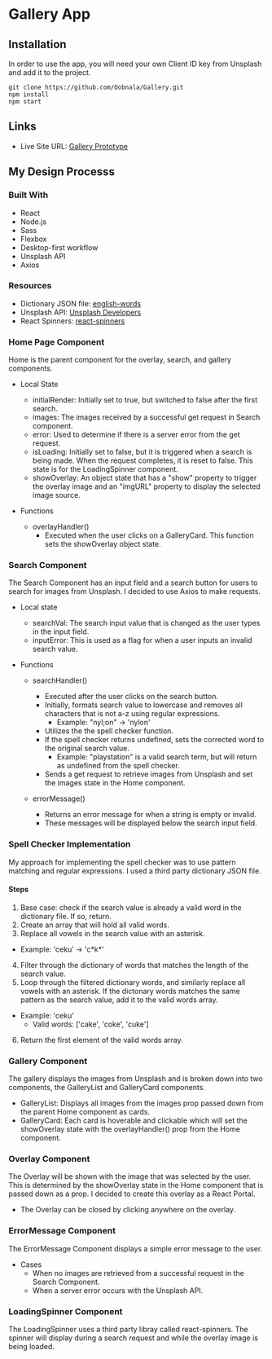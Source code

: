 # Gallery App

## Installation

In order to use the app, you will need your own Client ID key from Unsplash and add it to the project.

```
git clone https://github.com/Oobnala/Gallery.git
npm install
npm start
```

## Links

- Live Site URL: [Gallery Prototype](https://gallery-prototype-d8dd39.netlify.app/)

## My Design Processs

### Built With

- React
- Node.js
- Sass
- Flexbox
- Desktop-first workflow
- Unsplash API
- Axios

### Resources

- Dictionary JSON file: [english-words](https://github.com/dwyl/english-words)
- Unsplash API: [Unsplash Developers](https://unsplash.com/developers)
- React Spinners: [react-spinners](https://www.npmjs.com/package/react-spinners)

### Home Page Component

Home is the parent component for the overlay, search, and gallery components.

- Local State

  - initialRender: Initially set to true, but switched to false after the first search.
  - images: The images received by a successful get request in Search component.
  - error: Used to determine if there is a server error from the get request.
  - isLoading: Initially set to false, but it is triggered when a search is being made. When the request completes, it is reset to false. This state is for the LoadingSpinner component.
  - showOverlay: An object state that has a "show" property to trigger the overlay image and an "imgURL" property to display the selected image source.

- Functions
  - overlayHandler()
    - Executed when the user clicks on a GalleryCard. This function sets the showOverlay object state.

### Search Component

The Search Component has an input field and a search button for users to search for images from Unsplash. I decided to use Axios to make requests.

- Local state

  - searchVal: The search input value that is changed as the user types in the input field.
  - inputError: This is used as a flag for when a user inputs an invalid search value.

- Functions

  - searchHandler()

    - Executed after the user clicks on the search button.
    - Initially, formats search value to lowercase and removes all characters that is not a-z using regular expressions.
      - Example: "nyl;on" -> 'nylon'
    - Utilizes the the spell checker function.
    - If the spell checker returns undefined, sets the corrected word to the original search value.
      - Example: "playstation" is a valid search term, but will return as undefined from the spell checker.
    - Sends a get request to retrieve images from Unsplash and set the images state in the Home component.

  - errorMessage()
    - Returns an error message for when a string is empty or invalid.
    - These messages will be displayed below the search input field.

### Spell Checker Implementation

My approach for implementing the spell checker was to use pattern matching and regular expressions. I used a third party dictionary JSON file.

#### Steps

1. Base case: check if the search value is already a valid word in the dictionary file. If so, return.
2. Create an array that will hold all valid words.
3. Replace all vowels in the search value with an asterisk.

- Example: 'ceku' -> 'c\*k\*'

4. Filter through the dictionary of words that matches the length of the search value.
5. Loop through the filtered dictionary words, and similarly replace all vowels with an asterisk. If the dictonary words matches the same pattern as the search value, add it to the valid words array.

- Example: 'ceku'
  - Valid words: ['cake', 'coke', 'cuke']

6. Return the first element of the valid words array.

### Gallery Component

The gallery displays the images from Unsplash and is broken down into two components, the GalleryList and GalleryCard components.

- GalleryList: Displays all images from the images prop passed down from the parent Home component as cards.
- GalleryCard: Each card is hoverable and clickable which will set the showOverlay state with the overlayHandler() prop from the Home component.

### Overlay Component

The Overlay will be shown with the image that was selected by the user. This is determined by the showOverlay state in the Home component that is passed down as a prop. I decided to create this overlay as a React Portal.

- The Overlay can be closed by clicking anywhere on the overlay.

### ErrorMessage Component

The ErrorMessage Component displays a simple error message to the user.

- Cases
  - When no images are retrieved from a successful request in the Search Component.
  - When a server error occurs with the Unsplash API.

### LoadingSpinner Component

The LoadingSpinner uses a third party libray called react-spinners. The spinner will display during a search request and while the overlay image is being loaded.
